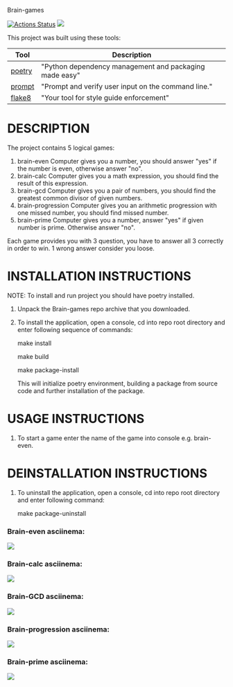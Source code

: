 Brain-games

[![Actions Status](https://github.com/ricerockett/python-project-49/actions/workflows/hexlet-check.yml/badge.svg)](https://github.com/ricerockett/python-project-49/actions)
<a href="https://codeclimate.com/github/ricerockett/python-project-49/maintainability"><img src="https://api.codeclimate.com/v1/badges/a67c4008414ace56d86c/maintainability" /></a>

This project was built using these tools:

| Tool                                                                        | Description                                             |
|-----------------------------------------------------------------------------|---------------------------------------------------------|
| [poetry](https://python-poetry.org/)                                        | "Python dependency management and packaging made easy"  |
| [prompt](https://pypi.org/project/prompt/)                                  | "Prompt and verify user input on the command line."     |
| [flake8](https://flake8.pycqa.org/)                                         | "Your tool for style guide enforcement"                 |

DESCRIPTION
===============================================================================
The project contains 5 logical games:
  1. brain-even 
     Computer gives you a number, you should answer "yes" if the number 
     is even, otherwise answer "no".
  2. brain-calc
     Computer gives you a math expression, you should find the result of 
     this expression.
  3. brain-gcd
     Computer gives you a pair of numbers, you should find the greatest 
     common divisor of given numbers.
  4. brain-progression
     Computer gives you an arithmetic progression with one missed number, 
     you should find missed number.
  5. brain-prime
     Computer gives you a number, answer "yes" if given number is prime. 
     Otherwise answer "no".
     
Each game provides you with 3 question, you have to answer all 3 correctly 
in order to win. 1 wrong answer consider you loose.

INSTALLATION INSTRUCTIONS
===============================================================================
NOTE: To install and run project you should have poetry installed.

  1. Unpack the Brain-games repo archive that you downloaded. 

  2. To install the application, open a console, cd into repo root directory 
     and enter following sequence of commands:

       make install
       
       make build
       
       make package-install

     This will initialize poetry environment, building a package from source 
     code and further installation of the package.

USAGE INSTRUCTIONS
===============================================================================

  1. To start a game enter the name of the game into console e.g. brain-even.
  
DEINSTALLATION INSTRUCTIONS
===============================================================================
  
  1. To uninstall the application, open a console, cd into repo root directory 
     and enter following command:

       make package-uninstall


### Brain-even asciinema:
<a href="https://asciinema.org/a/637163" target="_blank"><img src="https://asciinema.org/a/637163.svg" /></a>

### Brain-calc asciinema:
<a href="https://asciinema.org/a/R0KTCyZn9Ygpaofm1fmsABzTM" target="_blank"><img src="https://asciinema.org/a/R0KTCyZn9Ygpaofm1fmsABzTM.svg" /></a>

### Brain-GCD asciinema:
<a href="https://asciinema.org/a/Jr2dgVHPkc5s6VJw4joSGmdnC" target="_blank"><img src="https://asciinema.org/a/Jr2dgVHPkc5s6VJw4joSGmdnC.svg" /></a>

### Brain-progression asciinema:
<a href="https://asciinema.org/a/3A3haOPKMP5o3nRslcYPH2CwY" target="_blank"><img src="https://asciinema.org/a/3A3haOPKMP5o3nRslcYPH2CwY.svg" /></a>

### Brain-prime asciinema:
<a href="https://asciinema.org/a/V7Oc7ApdwM4CBMVLqQHjAVPLc" target="_blank"><img src="https://asciinema.org/a/V7Oc7ApdwM4CBMVLqQHjAVPLc.svg" /></a>
